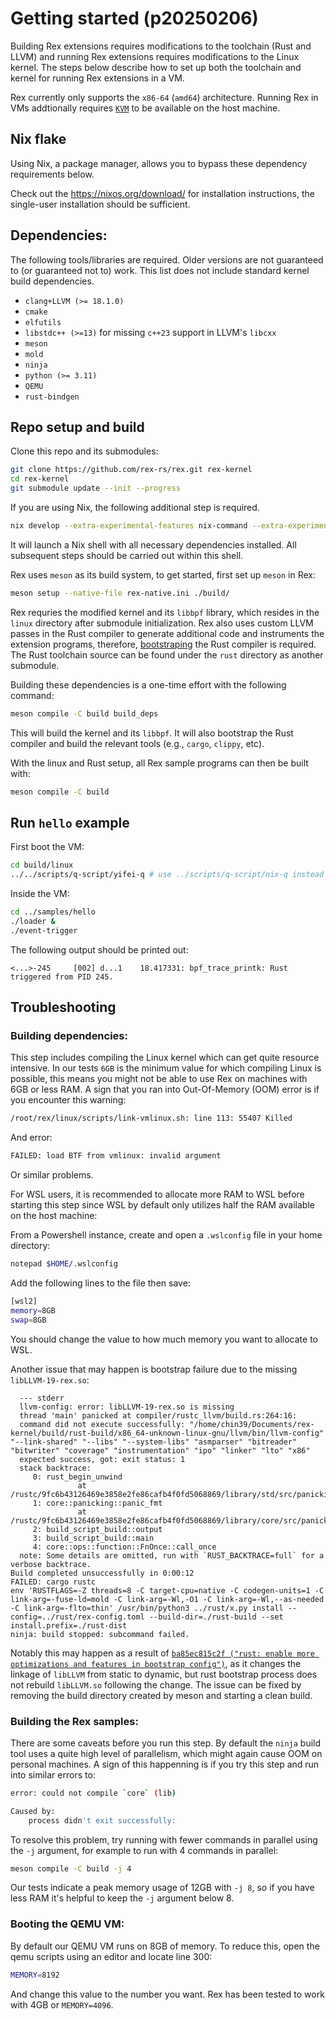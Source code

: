 # Getting started (p20250206)

Building Rex extensions requires modifications to the toolchain (Rust and
LLVM) and running Rex extensions requires modifications to the Linux
kernel.  The steps below describe how to set up both the toolchain and
kernel for running Rex extensions in a VM.

Rex currently only supports the `x86-64` (`amd64`) architecture. Running
Rex in VMs addtionally requires
[`KVM`](https://linux-kvm.org/page/Main_Page) to be available on the host
machine.

## Nix flake

Using Nix, a package manager, allows you to bypass these dependency
requirements below.

Check out the https://nixos.org/download/ for installation instructions,
the single-user installation should be sufficient.

## Dependencies:

The following tools/libraries are required. Older versions are not
guaranteed to (or guaranteed not to) work. This list does not include
standard kernel build dependencies.
- `clang+LLVM (>= 18.1.0)`
- `cmake`
- `elfutils`
- `libstdc++ (>=13)` for missing `c++23` support in LLVM's `libcxx`
- `meson`
- `mold`
- `ninja`
- `python (>= 3.11)`
- `QEMU`
- `rust-bindgen`

## Repo setup and build

Clone this repo and its submodules:

```bash
git clone https://github.com/rex-rs/rex.git rex-kernel
cd rex-kernel
git submodule update --init --progress
```

If you are using Nix, the following additional step is required.

```bash
nix develop --extra-experimental-features nix-command --extra-experimental-features flakes
```

It will launch a Nix shell with all necessary dependencies installed.
All subsequent steps should be carried out within this shell.

Rex uses `meson` as its build system, to get started, first set up `meson`
in Rex:

```bash
meson setup --native-file rex-native.ini ./build/
```

Rex requries the modified kernel and its `libbpf` library, which resides in
the `linux` directory after submodule initialization. Rex also uses custom
LLVM passes in the Rust compiler to generate additional code and
instruments the extension programs, therefore,
[bootstraping](https://en.wikipedia.org/wiki/Bootstrapping_(compilers)) the
Rust compiler is required. The Rust toolchain source can be found under the
`rust` directory as another submodule.

Building these dependencies is a one-time effort with the following
command:

```bash
meson compile -C build build_deps
```

This will build the kernel and its `libbpf`. It will also bootstrap the
Rust compiler and build the relevant tools (e.g., `cargo`, `clippy`, etc).

With the linux and Rust setup, all Rex sample programs can then be built
with:

```bash
meson compile -C build
```

## Run `hello` example
First boot the VM:

```bash
cd build/linux
../../scripts/q-script/yifei-q # use ../scripts/q-script/nix-q instead if you are using Nix
```

Inside the VM:

```bash
cd ../samples/hello
./loader &
./event-trigger
```

The following output should be printed out:

```console
<...>-245     [002] d...1    18.417331: bpf_trace_printk: Rust triggered from PID 245.
```

## Troubleshooting

### Building dependencies:

This step includes compiling the Linux kernel which can get quite resource
intensive. In our tests `6GB` is the minimum value for which compiling
Linux is possible, this means you might not be able to use Rex on machines
with 6GB or less RAM. A sign that you ran into Out-Of-Memory (OOM) error is
if you encounter this warning:

```bash
/root/rex/linux/scripts/link-vmlinux.sh: line 113: 55407 Killed                  LLVM_OBJCOPY="${OBJCOPY}" ${PAHOLE} -J ${PAHOLE_FLAGS} ${1}
```

And error:

```bash
FAILED: load BTF from vmlinux: invalid argument
```

Or similar problems.

For WSL users, it is recommended to allocate more RAM to WSL before
starting this step since WSL by default only utilizes half the RAM
available on the host machine:

From a Powershell instance, create and open a `.wslconfig` file in your
home directory:

```bash
notepad $HOME/.wslconfig
```

Add the following lines to the file then save:

```bash
[wsl2]
memory=8GB
swap=8GB
```

You should change the value to how much memory you want to allocate to WSL.

Another issue that may happen is bootstrap failure due to the missing
`libLLVM-19-rex.so`:

```console
  --- stderr
  llvm-config: error: libLLVM-19-rex.so is missing
  thread 'main' panicked at compiler/rustc_llvm/build.rs:264:16:
  command did not execute successfully: "/home/chin39/Documents/rex-kernel/build/rust-build/x86_64-unknown-linux-gnu/llvm/bin/llvm-config" "--link-shared" "--libs" "--system-libs" "asmparser" "bitreader" "bitwriter" "coverage" "instrumentation" "ipo" "linker" "lto" "x86"
  expected success, got: exit status: 1
  stack backtrace:
     0: rust_begin_unwind
               at /rustc/9fc6b43126469e3858e2fe86cafb4f0fd5068869/library/std/src/panicking.rs:665:5
     1: core::panicking::panic_fmt
               at /rustc/9fc6b43126469e3858e2fe86cafb4f0fd5068869/library/core/src/panicking.rs:76:14
     2: build_script_build::output
     3: build_script_build::main
     4: core::ops::function::FnOnce::call_once
  note: Some details are omitted, run with `RUST_BACKTRACE=full` for a verbose backtrace.
Build completed unsuccessfully in 0:00:12
FAILED: cargo rustc
env 'RUSTFLAGS=-Z threads=8 -C target-cpu=native -C codegen-units=1 -C link-arg=-fuse-ld=mold -C link-arg=-Wl,-O1 -C link-arg=-Wl,--as-needed -C link-arg=-flto=thin' /usr/bin/python3 ../rust/x.py install --config=../rust/rex-config.toml --build-dir=./rust-build --set install.prefix=./rust-dist
ninja: build stopped: subcommand failed.
```

Notably this may happen as a result of [`ba85ec815c2f ("rust: enable more
optimizations and features in bootstrap
config")`](https://github.com/rex-rs/rex/commit/ba85ec815c2fc9721e3b466d1c296bd7dd79b1b3),
as it changes the linkage of `libLLVM` from static to dynamic, but rust
bootstrap process does not rebuild `libLLVM.so` following the change.
The issue can be fixed by removing the build directory created by meson and
starting a clean build.

### Building the Rex samples:

There are some caveats before you run this step. By default the `ninja`
build tool uses a quite high level of parallelism, which might again cause
OOM on personal machines. A sign of this happenning is if you try this step
and run into similar errors to:

```bash
error: could not compile `core` (lib)

Caused by:
    process didn't exit successfully:
```

To resolve this problem, try running with fewer commands in parallel using
the `-j` argument, for example to run with 4 commands in parallel:

```bash
meson compile -C build -j 4
```

Our tests indicate a peak memory usage of 12GB with `-j 8`, so if you have
less RAM it's helpful to keep the `-j` argument below 8.

### Booting the QEMU VM:

By default our QEMU VM runs on 8GB of memory. To reduce this, open the qemu
scripts using an editor and locate line 300:

```bash
MEMORY=8192
```

And change this value to the number you want. Rex has been tested to work
with 4GB or `MEMORY=4096`.
